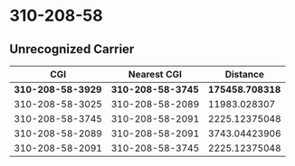 # 310-208-58
## Unrecognized Carrier


| CGI | Nearest CGI | Distance |
|-----|-------------|----------|
| **310-208-58-3929** | **310-208-58-3745** | **175458.708318** |
| 310-208-58-3025 | 310-208-58-2089 | 11983.028307 |
| 310-208-58-3745 | 310-208-58-2091 | 2225.12375048 |
| 310-208-58-2089 | 310-208-58-2091 | 3743.04423906 |
| 310-208-58-2091 | 310-208-58-3745 | 2225.12375048 |
